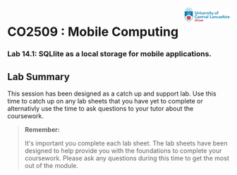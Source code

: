 <img  align="right" src="https://github.com/UCLanCSC/co2509-resources/blob/master/general/logo.jpg?raw=true" style="zoom:10%" />

# CO2509 : Mobile Computing

### Lab 14.1: SQLlite as a local storage for mobile applications.



## Lab Summary

This session has been designed as a catch up and support lab. Use this time to catch up on any lab sheets that you have yet to complete or alternativly use the time to ask questions to your tutor about the coursework. 



> **Remember:**
>
> It's important you complete each lab sheet. The lab sheets have been designed to help provide you with the foundations to complete your coursework. Please ask any questions during this time to get the most out of the module. 